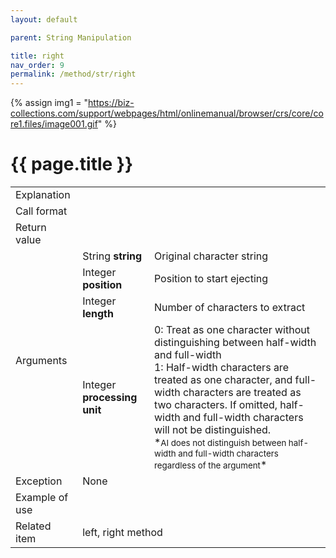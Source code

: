 ```yaml
---
layout: default

parent: String Manipulation

title: right
nav_order: 9
permalink: /method/str/right
---
```

{% assign img1 = "https://biz-collections.com/support/webpages/html/onlinemanual/browser/crs/core/core1.files/image001.gif" %}


# {{ page.title }}

<table>
  <tr>
    <td>Explanation</td>
    <td colspan="2"></td>
  </tr>
  <tr>
    <td>Call format</td>
    <td colspan="2"></td>
  </tr>
  <tr>
    <td>Return value</td>
    <td colspan="2"></td>
  </tr>  
  <tr>
    <td rowspan="4">Arguments</td>
    <td>String <b>string</b></td>
    <td>Original character string</td>
  </tr>
  <tr>
    <td>Integer <b>position</b></td>
    <td>Position to start ejecting</td>
  </tr>
  <tr>
    <td>Integer <b>length</b></td>
    <td>Number of characters to extract</td>
  </tr>
  <tr>
    <td>Integer <b>processing unit</b></td>
    <td>0:  Treat as one character without distinguishing between half-width and full-width<br>1:   Half-width characters are treated as one character, and full-width characters are treated as two characters.  If omitted, half-width and full-width characters will not be distinguished.<br> *<small>AI does not distinguish between half-width and full-width characters regardless of the argument</small>*</td>
  </tr>
  <tr>
    <td>Exception</td>
    <td colspan="2">None</td>
  </tr>
  <tr>
    <td>Example of use</td>
    <td colspan="2"><code><pre></pre></code></td>
  </tr>
  <tr>
    <td>Related item</td>
    <td colspan="2"><a>left</a>, <a>right</a> method</td>
  </tr>
</table>

